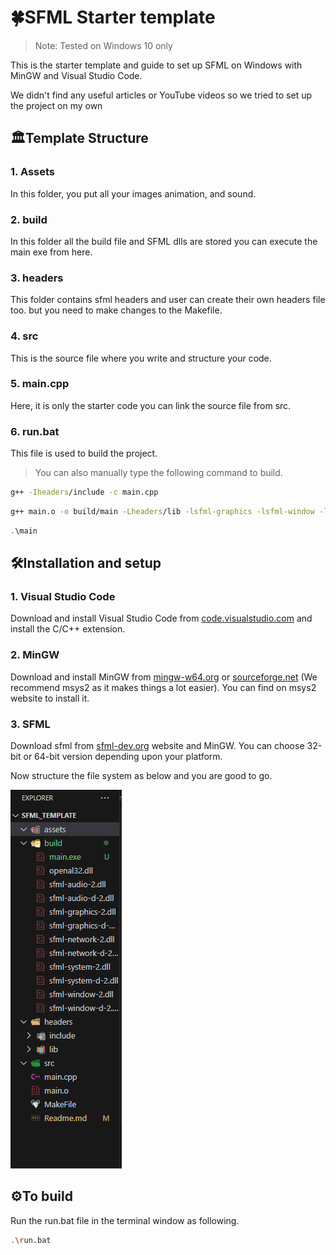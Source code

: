 # 🍀SFML Starter template

> Note: Tested on Windows 10 only

This is the starter template and guide to set up SFML on Windows with MinGW and Visual Studio Code.<br>

We didn't find any useful articles or YouTube videos so we tried to set up the project on my own

## 🏛️Template Structure

### 1. Assets

In this folder, you put all your images animation, and sound.

### 2. build

In this folder all the build file and SFML dlls are stored you can execute the main exe from here.

### 3. headers

This folder contains sfml headers and user can create their own headers file too. but you need to make changes to the Makefile.

### 4. src

This is the source file where you write and structure your code.

### 5. main.cpp

Here, it is only the starter code you can link the source file from src.

### 6. run.bat

This file is used to build the project.

> You can also manually type the following command to build.

```bash
g++ -Iheaders/include -c main.cpp
```

```bash
g++ main.o -o build/main -Lheaders/lib -lsfml-graphics -lsfml-window -lsfml-system -lopengl32 -lsfml-audio
```

```cpp
.\main
```

## 🛠️Installation and setup

### 1. Visual Studio Code

Download and install Visual Studio Code from [ code.visualstudio.com](https://code.visualstudio.com/download) and install the C/C++ extension.

### 2. MinGW

Download and install MinGW from [mingw-w64.org](https://www.mingw-w64.org/downloads/) or [sourceforge.net](https://sourceforge.net/projects/mingw/) (We recommend msys2 as it makes things a lot easier). You can find on msys2 website to install it.

### 3. SFML

Download sfml from [sfml-dev.org](https://www.sfml-dev.org/download/sfml/2.6.0/) website and MinGW. You can choose 32-bit or 64-bit version depending upon your platform.

Now structure the file system as below and you are good to go.

![](/assets/file_sys.png "file structure ")

## ⚙️To build

Run the run.bat file in the terminal window as following.

```bash
.\run.bat
```
